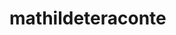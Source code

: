 ﻿<!DOCTYPE html>
<html lang="fr">
<head>
    <meta charset="UTF-8">
    <meta http-equiv="X-UA-Compatible" content="IE=edge">
    <meta name="viewport" content="width=device-width, initial-scale=1.0">
  <meta name="google-site-verification" content="zsqdeIbZjGkzGVs59jZ1swAoA_Y_zoui_tn1yRpf-kk" />
    <title>Document</title>
</head>
<body>
    <h1>mathildeteraconte</h1>
</body>
</html>
